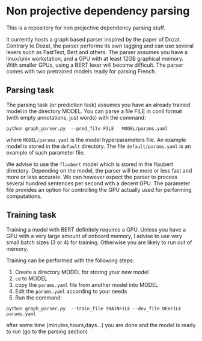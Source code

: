 # Non projective dependency parsing


This is a repository for non projective dependency parsing stuff.


It currently hosts a graph based parser inspired by the paper of Dozat. 
Contrary to Dozat, the parser performs its own tagging and can use several lexers such as FastText, Bert and others.
The parser assumes you have a linux/unix workstation, and a GPU with at least 12GB graphical memory. With smaller GPUs,
using a BERT lexer will become difficult. The parser comes with two pretrained models ready for parsing French.


Parsing task
-----------
The parsing task (or prediction task) assumes you have an already trained model in the directory MODEL. 
You can parse a file FILE in conll format (with empty annotations, just words) with the command:

```
python graph_parser.py  --pred_file FILE   MODEL/params.yaml
```

where `MODEL/params.yaml` is the model hyperparameters file. 
An example model is stored in the `default` directory. The file `default/params.yaml` is an example of such parameter file.

We advise to use the `flaubert` model which is stored in the flaubert directory. Depending on the model, the parser will be more or less fast and more or less
accurate. We can however expect the parser to process several hundred sentences per second with a decent GPU. 
The parameter file provides an option for controlling the GPU actually used for performing computations.



Training task
------------

Training a model with BERT definitely requires a GPU. Unless you have a GPU with a very large amount of onboard memory, I advise to use 
very small batch sizes (3 or 4) for training. Otherwise you are likely to run out of memory.

Training can be performed with the following steps:

  1. Create a directory MODEL for storing your new model
  2. `cd` to MODEL 
  3. copy the `params.yaml` file from another model into MODEL
  4. Edit the `params.yaml` according to your needs
  5. Run the command:
```
python graph_parser.py  --train_file TRAINFILE --dev_file DEVFILE  params.yaml
```
after some time (minutes,hours,days...) you are done and the model is ready to run (go to the parsing section)

  








